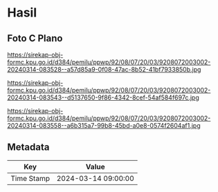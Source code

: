 # Hasil

## Foto C Plano

https://sirekap-obj-formc.kpu.go.id/d384/pemilu/ppwp/92/08/07/20/03/9208072003002-20240314-083528--a57d85a9-0f08-47ac-8b52-41bf7933850b.jpg

https://sirekap-obj-formc.kpu.go.id/d384/pemilu/ppwp/92/08/07/20/03/9208072003002-20240314-083543--d5137650-9f86-4342-8cef-54af584f697c.jpg

https://sirekap-obj-formc.kpu.go.id/d384/pemilu/ppwp/92/08/07/20/03/9208072003002-20240314-083558--a6b315a7-99b8-45bd-a0e8-0574f2604af1.jpg


## Metadata

| Key        | Value               |
| ---------- | ------------------- |
| Time Stamp | 2024-03-14 09:00:00 |



